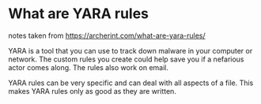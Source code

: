 # What are YARA rules

notes taken from <https://archerint.com/what-are-yara-rules/>

YARA is a tool that you can use to track down malware in your computer or network. The custom rules you create could help save you if a nefarious actor comes along. The rules also work on email.

YARA rules can be very specific and can deal with all aspects of a file.  This makes YARA rules only as good as they are written.